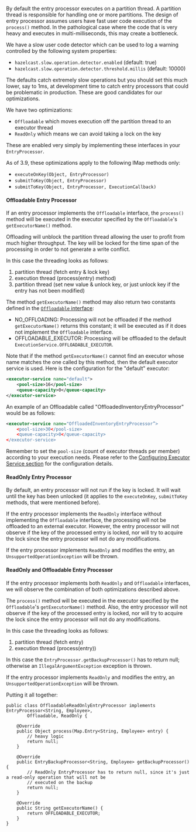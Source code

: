 

By default the entry processor executes on a partition thread. A partition thread is responsible for handling
one or more partitions. The design of entry processor assumes users have fast user code execution of the `process()` method.
In the pathological case where the code that is very heavy and executes in multi-milliseconds, this may create a bottleneck.

We have a slow user code detector which can be used to log a warning controlled by the following system properties:

- `hazelcast.slow.operation.detector.enabled` (default: true)
- `hazelcast.slow.operation.detector.threshold.millis` (default: 10000)

The defaults catch extremely slow operations but you should set this much lower, say to 1ms, at development time to catch entry processors that could be problematic in production. These are good candidates for our optimizations.

We have two optimizations:

- `Offloadable` which moves execution off the partition thread to an executor thread
- `ReadOnly` which means we can avoid taking a lock on the key

These are enabled very simply by implementing these interfaces in your `EntryProcessor`.

As of 3.9, these optimizations apply to the following IMap methods only:

- `executeOnKey(Object, EntryProcessor)`
- `submitToKey(Object, EntryProcessor)`
- `submitToKey(Object, EntryProcessor, ExecutionCallback)`

#### Offloadable Entry Processor

If an entry processor implements the `Offloadable` interface, the `process()` method will be executed in the executor
specified by the `Offloadable`'s `getExecutorName()` method.

Offloading will unblock the partition thread allowing the user to profit from much higher throughput.
The key will be locked for the time span of the processing in order to not generate a write conflict.

In this case the threading looks as follows:

1. partition thread (fetch entry & lock key)
2. execution thread (process(entry) method)
3. partition thread (set new value & unlock key, or just unlock key if the entry has not been modified)

The method `getExecutorName()` method may also return two constants defined in the [`Offloadable` interface](http://docs.hazelcast.org/docs/latest/javadoc/com/hazelcast/core/Offloadable.html):

- NO_OFFLOADING: Processing will not be offloaded if the method `getExecutorName()` returns this constant; it will be executed as if it does not implement the `Offloadable` interface.
- OFFLOADABLE_EXECUTOR: Processing will be offloaded to the default `ExecutionService.OFFLOADABLE_EXECUTOR`.

Note that if the method `getExecutorName()` cannot find an executor whose name matches the one called by this method, then the default executor service is used. Here is the configuration for the "default" executor:

```xml
<executor-service name="default">
    <pool-size>16</pool-size>
    <queue-capacity>0</queue-capacity>
</executor-service>
```

An example of an Offloadable called "OffloadedInventoryEntryProcessor" would be as follows:

```xml
<executor-service name="OffloadedInventoryEntryProcessor”>
    <pool-size>30</pool-size>
    <queue-capacity>0</queue-capacity>
</executor-service>
```

Remember to set the `pool-size` (count of executor threads per member) according to your execution needs. Please refer to the [Configuring Executor Service section](/1000_Distributed_Computing/100_Executor_Service/800_Configuring_Executor_Service.md) for the configuration details.



#### ReadOnly Entry Processor

By default, an entry processor will not run if the key is locked.
It will wait until the key has been unlocked (it applies to the `executeOnKey`, `submitToKey` methods, that were mentioned before).

If the entry processor implements the `ReadOnly` interface without implementing the `Offloadable` interface, the processing will not
be offloaded to an external executor. However, the entry processor will not observe if the key of the processed entry is
locked, nor will try to acquire the lock since the entry processor will not do any modifications.

If the entry processor implements `ReadOnly` and modifies the entry, an `UnsupportedOperationException` will be thrown.


#### ReadOnly and Offloadable Entry Processor

If the entry processor implements both `ReadOnly` and `Offloadable` interfaces, we will observe the combination of both
optimizations described above.

The `process()` method will be executed in the executor specified by the `Offloadable`'s `getExecutorName()` method.
Also, the entry processor will not observe if the key of the processed entry is locked, nor will try to acquire the
lock since the entry processor will not do any modifications.

In this case the threading looks as follows:

1. partition thread (fetch entry)
2. execution thread (process(entry))

In this case the `EntryProcessor.getBackupProcessor()` has to return null; otherwise an `IllegalArgumentException`
exception is thrown.

If the entry processor implements `ReadOnly` and modifies the entry, an `UnsupportedOperationException` will be thrown.

Putting it all together:

```
public class OffloadableReadOnlyEntryProcessor implements EntryProcessor<String, Employee>, 
        Offloadable, ReadOnly {

    @Override
    public Object process(Map.Entry<String, Employee> entry) {
        // heavy logic
        return null;
    }

    @Override
    public EntryBackupProcessor<String, Employee> getBackupProcessor() {
        // ReadOnly EntryProcessor has to return null, since it's just a read-only operation that will not be
        // executed on the backup
        return null;
    }

    @Override
    public String getExecutorName() {
        return OFFLOADABLE_EXECUTOR;
    }
}
```